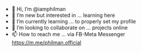 - 👋 Hi, I’m @iamphilman
- 👀 I’m new but interested in ... learning here
- 🌱 I’m currently learning ... to properly set my profile
- 💞️ I’m looking to collaborate on ... projects online
- 📫 How to reach me ... via FB-Meta Messenger
https://m.me/philman.official
<!--- 
iamphilman/iamphilman is a ✨ special ✨ repository because its `README.md` (this file) appears on your GitHub profile.
You can click the Preview link to take a look at your changes.
--->
